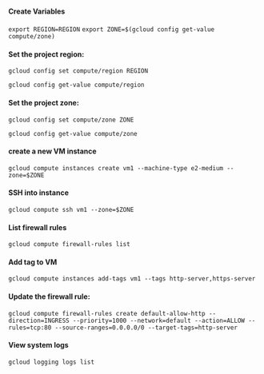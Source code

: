 #### Create Variables

`export REGION=REGION`
`export ZONE=$(gcloud config get-value compute/zone)`

#### Set the project region:

`gcloud config set compute/region REGION`

`gcloud config get-value compute/region`

#### Set the project zone:

`gcloud config set compute/zone ZONE`

`gcloud config get-value compute/zone`

#### create a new VM instance

`gcloud compute instances create vm1 --machine-type e2-medium --zone=$ZONE`

#### SSH into instance

`gcloud compute ssh vm1 --zone=$ZONE`

#### List firewall rules

`gcloud compute firewall-rules list`

#### Add tag to VM

`gcloud compute instances add-tags vm1 --tags http-server,https-server`

#### Update the firewall rule:

`gcloud compute firewall-rules create default-allow-http --direction=INGRESS --priority=1000 --network=default --action=ALLOW --rules=tcp:80 --source-ranges=0.0.0.0/0 --target-tags=http-server`

#### View system logs

`gcloud logging logs list`
